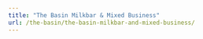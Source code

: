 ```yaml
---
title: "The Basin Milkbar & Mixed Business"
url: /the-basin/the-basin-milkbar-and-mixed-business/
---
```

